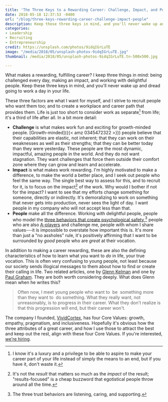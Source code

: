 ```yaml
---
title: 'The Three Keys to a Rewarding Career: Challenge, Impact, and People'
date: 2018-05-18 12:37:53 -0400
url: "/blog/three-keys-rewarding-career-challenge-impact-people"
description: Keep these three keys in mind, and you'll never wake up and dread going to work a day in your life.
categories:
- Leadership
- Recruiting
- Entrepreneurship
credit: https://unsplash.com/photos/9idqIGrLuTE
image: "/media/2018/05/unsplash-photos-9idqIGrLuTE.jpg"
thumbnail: /media/2018/05/unsplash-photos-9idqIGrLuTE.tn-500x500.jpg

---
```

What makes a rewarding, fulfilling career? I keep three things in mind: being challenged every day, making an impact, and working with delightful people. Keep these three keys in mind, and you'll never wake up and dread going to work a day in your life.

<!--more-->

These three factors are what I want for myself, and I strive to recruit people who want them too; and to create a workplace and career path that provides them. Life is just too short to consider work as separate[^privilege] from life; it's a third of life after all. In a bit more detail:

* **Challenge** is what makes work fun and exciting for growth-minded people. [Growth-minded]({{< amz 0345472322 >}}) people believe that their capabilities are elastic, not inherent; that they can work on their weaknesses as well as their strengths; that they can be better today than they were yesterday. These people are the most dynamic, impactful, amazing people in the world. And they do not want stagnation. They want challenges that force them outside their comfort zone where they can grow and learn and accelerate.
* **Impact** is what makes work rewarding. I'm highly motivated to make a difference, to make the world a better place, and I seek out people who feel the same way. The single best way to assess for this, and to recruit for it, is to focus on the impact[^results-focused] of the work. Why would I bother if not for the impact? I want to see that my efforts change something for someone, directly or indirectly. It's demoralizing to work on something that never gets into production, never sees the light of day. I want people in my company who will not accept less than that.
* **People** make all the difference. Working with delightful people, people who model the [three behaviors that create psychological safety](/blog/three-steps-to-psychological-safety/),[^psych_safety] people who are also [A-players](/blog/eagles-dont-fly-with-turkeys/) and challenge me, people with whom I share values---it is impossible to overstate how important this is. It's more than just a "no assholes" rule, it's positively affirming that I want to be surrounded by *good* people who are *great* at their vocation.

In addition to making a career rewarding, these are also the defining
characteristics of how to learn what you want to *do* in life, your true
vocation. This is often very confusing to young people, not least because our
society sends illogical messages to them about how to find or create their
calling in life. Two related articles, one by [Glenn
Kelman](https://www.redfin.com/blog/2018/04/einsteins-happiest-thought.html) and
one by [Paul Graham](http://www.paulgraham.com/love.html). They are both worth
considering deeply. What does Glenn
mean when he writes this?

> Often now, I meet young people who want to  be  something more than they want to  do something. What they really want, not unreasonably, is to progress in their career.  What they don't realize is that this progression will end, but their career won't.

The company I founded, [VividCortex](https://www.vividcortex.com), has four Core Values: growth, empathy, pragmatism, and inclusiveness. Hopefully it's obvious how the three attributes of a great career, and how I use those to attract the best and keep out the rest, align with these four Core Values. If you're interested, [we're hiring](https://www.vividcortex.com/company/careers).

[^privilege]: I know it's a luxury and a privilege to be able to aspire to make your career part of your life instead of simply the means to an end, but if you have it, don't waste it.
[^results-focused]: It's not the *result* that matters so much as the *impact* of the result; "results-focused" is a cheap buzzword that egotistical people throw around all the time. 
[^psych_safety]: The three trust behaviors are listening, caring, and supporting.
